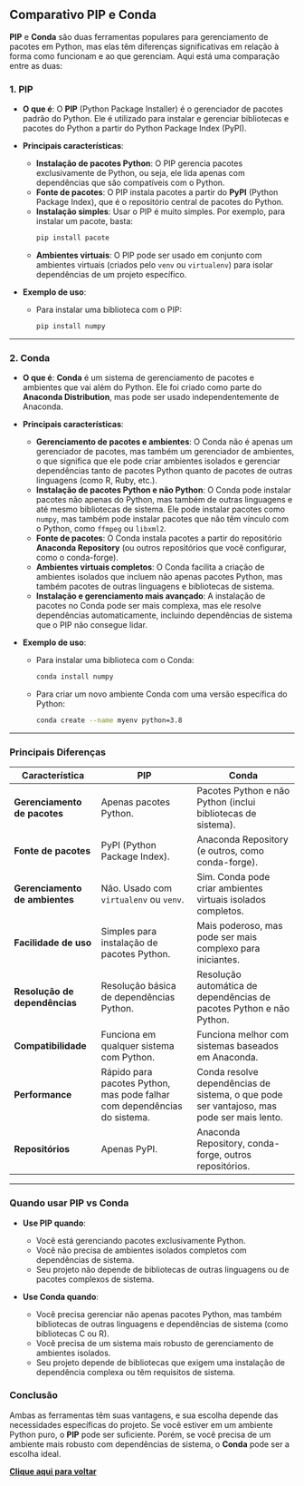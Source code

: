 ## Comparativo PIP e Conda

**PIP** e **Conda** são duas ferramentas populares para gerenciamento de pacotes em Python, mas elas têm diferenças significativas em relação à forma como funcionam e ao que gerenciam. Aqui está uma comparação entre as duas:

### **1. PIP**

- **O que é**: O **PIP** (Python Package Installer) é o gerenciador de pacotes padrão do Python. Ele é utilizado para instalar e gerenciar bibliotecas e pacotes do Python a partir do Python Package Index (PyPI).
  
- **Principais características**:
  - **Instalação de pacotes Python**: O PIP gerencia pacotes exclusivamente de Python, ou seja, ele lida apenas com dependências que são compatíveis com o Python.
  - **Fonte de pacotes**: O PIP instala pacotes a partir do **PyPI** (Python Package Index), que é o repositório central de pacotes do Python.
  - **Instalação simples**: Usar o PIP é muito simples. Por exemplo, para instalar um pacote, basta:
    ```bash
    pip install pacote
    ```
  - **Ambientes virtuais**: O PIP pode ser usado em conjunto com ambientes virtuais (criados pelo `venv` ou `virtualenv`) para isolar dependências de um projeto específico.

- **Exemplo de uso**:
  - Para instalar uma biblioteca com o PIP:
    ```bash
    pip install numpy
    ```

---

### **2. Conda**

- **O que é**: **Conda** é um sistema de gerenciamento de pacotes e ambientes que vai além do Python. Ele foi criado como parte do **Anaconda Distribution**, mas pode ser usado independentemente de Anaconda.

- **Principais características**:
  - **Gerenciamento de pacotes e ambientes**: O Conda não é apenas um gerenciador de pacotes, mas também um gerenciador de ambientes, o que significa que ele pode criar ambientes isolados e gerenciar dependências tanto de pacotes Python quanto de pacotes de outras linguagens (como R, Ruby, etc.).
  - **Instalação de pacotes Python e não Python**: O Conda pode instalar pacotes não apenas do Python, mas também de outras linguagens e até mesmo bibliotecas de sistema. Ele pode instalar pacotes como `numpy`, mas também pode instalar pacotes que não têm vínculo com o Python, como `ffmpeg` ou `libxml2`.
  - **Fonte de pacotes**: O Conda instala pacotes a partir do repositório **Anaconda Repository** (ou outros repositórios que você configurar, como o conda-forge).
  - **Ambientes virtuais completos**: O Conda facilita a criação de ambientes isolados que incluem não apenas pacotes Python, mas também pacotes de outras linguagens e bibliotecas de sistema.
  - **Instalação e gerenciamento mais avançado**: A instalação de pacotes no Conda pode ser mais complexa, mas ele resolve dependências automaticamente, incluindo dependências de sistema que o PIP não consegue lidar.
  
- **Exemplo de uso**:
  - Para instalar uma biblioteca com o Conda:
    ```bash
    conda install numpy
    ```
  - Para criar um novo ambiente Conda com uma versão específica do Python:
    ```bash
    conda create --name myenv python=3.8
    ```

---

### **Principais Diferenças**

| **Característica**          | **PIP**                                   | **Conda**                                    |
|----------------------------|-------------------------------------------|----------------------------------------------|
| **Gerenciamento de pacotes**| Apenas pacotes Python.                   | Pacotes Python e não Python (inclui bibliotecas de sistema).|
| **Fonte de pacotes**        | PyPI (Python Package Index).             | Anaconda Repository (e outros, como conda-forge).|
| **Gerenciamento de ambientes**| Não. Usado com `virtualenv` ou `venv`.   | Sim. Conda pode criar ambientes virtuais isolados completos.|
| **Facilidade de uso**       | Simples para instalação de pacotes Python. | Mais poderoso, mas pode ser mais complexo para iniciantes.|
| **Resolução de dependências**| Resolução básica de dependências Python. | Resolução automática de dependências de pacotes Python e não Python.|
| **Compatibilidade**         | Funciona em qualquer sistema com Python. | Funciona melhor com sistemas baseados em Anaconda.|
| **Performance**             | Rápido para pacotes Python, mas pode falhar com dependências do sistema. | Conda resolve dependências de sistema, o que pode ser vantajoso, mas pode ser mais lento.|
| **Repositórios**            | Apenas PyPI.                             | Anaconda Repository, conda-forge, outros repositórios. |

---

### **Quando usar PIP vs Conda**

- **Use PIP quando**:
  - Você está gerenciando pacotes exclusivamente Python.
  - Você não precisa de ambientes isolados completos com dependências de sistema.
  - Seu projeto não depende de bibliotecas de outras linguagens ou de pacotes complexos de sistema.

- **Use Conda quando**:
  - Você precisa gerenciar não apenas pacotes Python, mas também bibliotecas de outras linguagens e dependências de sistema (como bibliotecas C ou R).
  - Você precisa de um sistema mais robusto de gerenciamento de ambientes isolados.
  - Seu projeto depende de bibliotecas que exigem uma instalação de dependência complexa ou têm requisitos de sistema.

### Conclusão

Ambas as ferramentas têm suas vantagens, e sua escolha depende das necessidades específicas do projeto. Se você estiver em um ambiente Python puro, o **PIP** pode ser suficiente. Porém, se você precisa de um ambiente mais robusto com dependências de sistema, o **Conda** pode ser a escolha ideal.

[**Clique aqui para voltar**](https://github.com/Mayvon/Chatbot-no-WhatsApp-com-LLaMA-AI-no-Servidor-Local.md/blob/main/1.%20Pr%C3%A9-requisitos.md?#L122)
